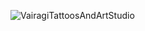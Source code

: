 ![VairagiTattoosAndArtStudio](https://github.com/user-attachments/assets/d5818fb5-71ca-42dd-a583-0f2ce4fb55d5)
